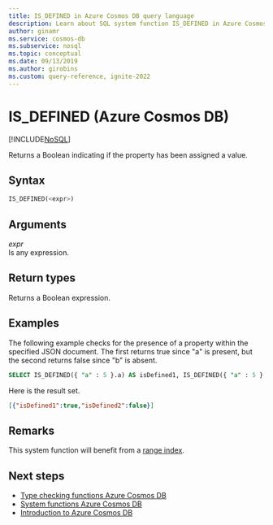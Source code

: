 ```yaml
---
title: IS_DEFINED in Azure Cosmos DB query language
description: Learn about SQL system function IS_DEFINED in Azure Cosmos DB.
author: ginamr
ms.service: cosmos-db
ms.subservice: nosql
ms.topic: conceptual
ms.date: 09/13/2019
ms.author: girobins
ms.custom: query-reference, ignite-2022
---
```

# IS_DEFINED (Azure Cosmos DB)
[!INCLUDE[NoSQL](../../includes/appliesto-nosql.md)]

 Returns a Boolean indicating if the property has been assigned a value.  
  
## Syntax
  
```sql
IS_DEFINED(<expr>)  
```  
  
## Arguments
  
*expr*  
   Is any expression.  
  
## Return types
  
  Returns a Boolean expression.  
  
## Examples
  
  The following example checks for the presence of a property within the specified JSON document. The first returns true since "a" is present, but the second returns false since "b" is absent.  
  
```sql
SELECT IS_DEFINED({ "a" : 5 }.a) AS isDefined1, IS_DEFINED({ "a" : 5 }.b) AS isDefined2 
```  
  
 Here is the result set.  
  
```json
[{"isDefined1":true,"isDefined2":false}]  
```  

## Remarks

This system function will benefit from a [range index](../../index-policy.md#includeexclude-strategy).

## Next steps

- [Type checking functions Azure Cosmos DB](system-functions.yml)
- [System functions Azure Cosmos DB](system-functions.md)
- [Introduction to Azure Cosmos DB](../../introduction.md)
